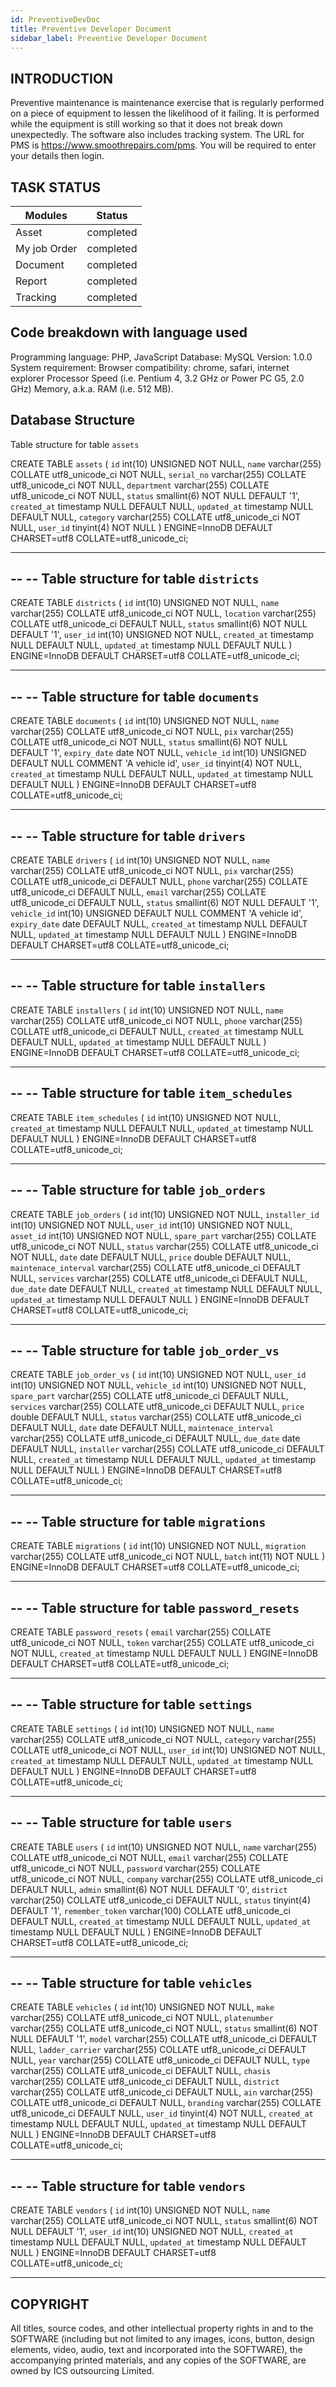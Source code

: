 ```yaml
---
id: PreventiveDevDoc
title: Preventive Developer Document
sidebar_label: Preventive Developer Document
---
```


## INTRODUCTION

Preventive maintenance is maintenance exercise that is regularly performed on a piece of equipment to lessen the likelihood of it failing. It is performed while the equipment is still working so that it does not break down unexpectedly. The software also includes tracking system. The URL for PMS is https://www.smoothrepairs.com/pms. You will be required to enter your details then login. 

## TASK STATUS

Modules	                 |     Status
------------------------ |-------------	
Asset                    |	completed
My job Order             |   completed
Document                 |   completed
Report                   |  completed
Tracking                 |	completed


##  Code breakdown with language used

Programming language: PHP, JavaScript
Database: MySQL
Version: 1.0.0
System requirement: 
 Browser compatibility: chrome, safari, internet explorer
Processor Speed (i.e. Pentium 4, 3.2 GHz or Power PC G5, 2.0 GHz)
Memory, a.k.a. RAM (i.e. 512 MB).


## Database Structure

 Table structure for table `assets`

CREATE TABLE `assets` (
  `id` int(10) UNSIGNED NOT NULL,
  `name` varchar(255) COLLATE utf8_unicode_ci NOT NULL,
  `serial_no` varchar(255) COLLATE utf8_unicode_ci NOT NULL,
  `department` varchar(255) COLLATE utf8_unicode_ci NOT NULL,
  `status` smallint(6) NOT NULL DEFAULT '1',
  `created_at` timestamp NULL DEFAULT NULL,
  `updated_at` timestamp NULL DEFAULT NULL,
  `category` varchar(255) COLLATE utf8_unicode_ci NOT NULL,
  `user_id` tinyint(4) NOT NULL
) ENGINE=InnoDB DEFAULT CHARSET=utf8 COLLATE=utf8_unicode_ci;

-- --------------------------------------------------------

--
-- Table structure for table `districts`
--

CREATE TABLE `districts` (
  `id` int(10) UNSIGNED NOT NULL,
  `name` varchar(255) COLLATE utf8_unicode_ci NOT NULL,
  `location` varchar(255) COLLATE utf8_unicode_ci DEFAULT NULL,
  `status` smallint(6) NOT NULL DEFAULT '1',
  `user_id` int(10) UNSIGNED NOT NULL,
  `created_at` timestamp NULL DEFAULT NULL,
  `updated_at` timestamp NULL DEFAULT NULL
) ENGINE=InnoDB DEFAULT CHARSET=utf8 COLLATE=utf8_unicode_ci;

-- --------------------------------------------------------

--
-- Table structure for table `documents`
--

CREATE TABLE `documents` (
  `id` int(10) UNSIGNED NOT NULL,
  `name` varchar(255) COLLATE utf8_unicode_ci NOT NULL,
  `pix` varchar(255) COLLATE utf8_unicode_ci NOT NULL,
  `status` smallint(6) NOT NULL DEFAULT '1',
  `expiry_date` date NOT NULL,
  `vehicle_id` int(10) UNSIGNED DEFAULT NULL COMMENT 'A vehicle id',
  `user_id` tinyint(4) NOT NULL,
  `created_at` timestamp NULL DEFAULT NULL,
  `updated_at` timestamp NULL DEFAULT NULL
) ENGINE=InnoDB DEFAULT CHARSET=utf8 COLLATE=utf8_unicode_ci;

-- --------------------------------------------------------

--
-- Table structure for table `drivers`
--

CREATE TABLE `drivers` (
  `id` int(10) UNSIGNED NOT NULL,
  `name` varchar(255) COLLATE utf8_unicode_ci NOT NULL,
  `pix` varchar(255) COLLATE utf8_unicode_ci DEFAULT NULL,
  `phone` varchar(255) COLLATE utf8_unicode_ci DEFAULT NULL,
  `email` varchar(255) COLLATE utf8_unicode_ci DEFAULT NULL,
  `status` smallint(6) NOT NULL DEFAULT '1',
  `vehicle_id` int(10) UNSIGNED DEFAULT NULL COMMENT 'A vehicle id',
  `expiry_date` date DEFAULT NULL,
  `created_at` timestamp NULL DEFAULT NULL,
  `updated_at` timestamp NULL DEFAULT NULL
) ENGINE=InnoDB DEFAULT CHARSET=utf8 COLLATE=utf8_unicode_ci;

-- --------------------------------------------------------

--
-- Table structure for table `installers`
--

CREATE TABLE `installers` (
  `id` int(10) UNSIGNED NOT NULL,
  `name` varchar(255) COLLATE utf8_unicode_ci NOT NULL,
  `phone` varchar(255) COLLATE utf8_unicode_ci DEFAULT NULL,
  `created_at` timestamp NULL DEFAULT NULL,
  `updated_at` timestamp NULL DEFAULT NULL
) ENGINE=InnoDB DEFAULT CHARSET=utf8 COLLATE=utf8_unicode_ci;

-- --------------------------------------------------------

--
-- Table structure for table `item_schedules`
--

CREATE TABLE `item_schedules` (
  `id` int(10) UNSIGNED NOT NULL,
  `created_at` timestamp NULL DEFAULT NULL,
  `updated_at` timestamp NULL DEFAULT NULL
) ENGINE=InnoDB DEFAULT CHARSET=utf8 COLLATE=utf8_unicode_ci;

-- --------------------------------------------------------

--
-- Table structure for table `job_orders`
--

CREATE TABLE `job_orders` (
  `id` int(10) UNSIGNED NOT NULL,
  `installer_id` int(10) UNSIGNED NOT NULL,
  `user_id` int(10) UNSIGNED NOT NULL,
  `asset_id` int(10) UNSIGNED NOT NULL,
  `spare_part` varchar(255) COLLATE utf8_unicode_ci NOT NULL,
  `status` varchar(255) COLLATE utf8_unicode_ci NOT NULL,
  `date` date DEFAULT NULL,
  `price` double DEFAULT NULL,
  `maintenace_interval` varchar(255) COLLATE utf8_unicode_ci DEFAULT NULL,
  `services` varchar(255) COLLATE utf8_unicode_ci DEFAULT NULL,
  `due_date` date DEFAULT NULL,
  `created_at` timestamp NULL DEFAULT NULL,
  `updated_at` timestamp NULL DEFAULT NULL
) ENGINE=InnoDB DEFAULT CHARSET=utf8 COLLATE=utf8_unicode_ci;

-- --------------------------------------------------------

--
-- Table structure for table `job_order_vs`
--

CREATE TABLE `job_order_vs` (
  `id` int(10) UNSIGNED NOT NULL,
  `user_id` int(10) UNSIGNED NOT NULL,
  `vehicle_id` int(10) UNSIGNED NOT NULL,
  `spare_part` varchar(255) COLLATE utf8_unicode_ci DEFAULT NULL,
  `services` varchar(255) COLLATE utf8_unicode_ci DEFAULT NULL,
  `price` double DEFAULT NULL,
  `status` varchar(255) COLLATE utf8_unicode_ci DEFAULT NULL,
  `date` date DEFAULT NULL,
  `maintenace_interval` varchar(255) COLLATE utf8_unicode_ci DEFAULT NULL,
  `due_date` date DEFAULT NULL,
  `installer` varchar(255) COLLATE utf8_unicode_ci DEFAULT NULL,
  `created_at` timestamp NULL DEFAULT NULL,
  `updated_at` timestamp NULL DEFAULT NULL
) ENGINE=InnoDB DEFAULT CHARSET=utf8 COLLATE=utf8_unicode_ci;

-- --------------------------------------------------------

--
-- Table structure for table `migrations`
--

CREATE TABLE `migrations` (
  `id` int(10) UNSIGNED NOT NULL,
  `migration` varchar(255) COLLATE utf8_unicode_ci NOT NULL,
  `batch` int(11) NOT NULL
) ENGINE=InnoDB DEFAULT CHARSET=utf8 COLLATE=utf8_unicode_ci;

-- --------------------------------------------------------

--
-- Table structure for table `password_resets`
--

CREATE TABLE `password_resets` (
  `email` varchar(255) COLLATE utf8_unicode_ci NOT NULL,
  `token` varchar(255) COLLATE utf8_unicode_ci NOT NULL,
  `created_at` timestamp NULL DEFAULT NULL
) ENGINE=InnoDB DEFAULT CHARSET=utf8 COLLATE=utf8_unicode_ci;

-- --------------------------------------------------------

--
-- Table structure for table `settings`
--

CREATE TABLE `settings` (
  `id` int(10) UNSIGNED NOT NULL,
  `name` varchar(255) COLLATE utf8_unicode_ci NOT NULL,
  `category` varchar(255) COLLATE utf8_unicode_ci NOT NULL,
  `user_id` int(10) UNSIGNED NOT NULL,
  `created_at` timestamp NULL DEFAULT NULL,
  `updated_at` timestamp NULL DEFAULT NULL
) ENGINE=InnoDB DEFAULT CHARSET=utf8 COLLATE=utf8_unicode_ci;

-- --------------------------------------------------------

--
-- Table structure for table `users`
--

CREATE TABLE `users` (
  `id` int(10) UNSIGNED NOT NULL,
  `name` varchar(255) COLLATE utf8_unicode_ci NOT NULL,
  `email` varchar(255) COLLATE utf8_unicode_ci NOT NULL,
  `password` varchar(255) COLLATE utf8_unicode_ci NOT NULL,
  `company` varchar(255) COLLATE utf8_unicode_ci DEFAULT NULL,
  `admin` smallint(6) NOT NULL DEFAULT '0',
  `district` varchar(250) COLLATE utf8_unicode_ci DEFAULT NULL,
  `status` tinyint(4) DEFAULT '1',
  `remember_token` varchar(100) COLLATE utf8_unicode_ci DEFAULT NULL,
  `created_at` timestamp NULL DEFAULT NULL,
  `updated_at` timestamp NULL DEFAULT NULL
) ENGINE=InnoDB DEFAULT CHARSET=utf8 COLLATE=utf8_unicode_ci;

-- --------------------------------------------------------

--
-- Table structure for table `vehicles`
--

CREATE TABLE `vehicles` (
  `id` int(10) UNSIGNED NOT NULL,
  `make` varchar(255) COLLATE utf8_unicode_ci NOT NULL,
  `platenumber` varchar(255) COLLATE utf8_unicode_ci NOT NULL,
  `status` smallint(6) NOT NULL DEFAULT '1',
  `model` varchar(255) COLLATE utf8_unicode_ci DEFAULT NULL,
  `ladder_carrier` varchar(255) COLLATE utf8_unicode_ci DEFAULT NULL,
  `year` varchar(255) COLLATE utf8_unicode_ci DEFAULT NULL,
  `type` varchar(255) COLLATE utf8_unicode_ci DEFAULT NULL,
  `chasis` varchar(255) COLLATE utf8_unicode_ci DEFAULT NULL,
  `district` varchar(255) COLLATE utf8_unicode_ci DEFAULT NULL,
  `ain` varchar(255) COLLATE utf8_unicode_ci DEFAULT NULL,
  `branding` varchar(255) COLLATE utf8_unicode_ci DEFAULT NULL,
  `user_id` tinyint(4) NOT NULL,
  `created_at` timestamp NULL DEFAULT NULL,
  `updated_at` timestamp NULL DEFAULT NULL
) ENGINE=InnoDB DEFAULT CHARSET=utf8 COLLATE=utf8_unicode_ci;

-- --------------------------------------------------------

--
-- Table structure for table `vendors`
--

CREATE TABLE `vendors` (
  `id` int(10) UNSIGNED NOT NULL,
  `name` varchar(255) COLLATE utf8_unicode_ci NOT NULL,
  `status` smallint(6) NOT NULL DEFAULT '1',
  `user_id` int(10) UNSIGNED NOT NULL,
  `created_at` timestamp NULL DEFAULT NULL,
  `updated_at` timestamp NULL DEFAULT NULL
) ENGINE=InnoDB DEFAULT CHARSET=utf8 COLLATE=utf8_unicode_ci;

-- --------------------------------------------------------




## COPYRIGHT

All titles, source codes, and other intellectual property rights in and to the SOFTWARE (including but not limited to any images, icons, button, design elements, video, audio, text and incorporated into the SOFTWARE), the accompanying printed materials, and any copies of the SOFTWARE, are owned by ICS outsourcing Limited.
